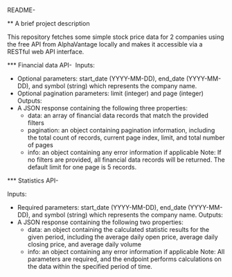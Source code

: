 README-

** A brief project description

This repository fetches some simple stock price data for 2 companies using the free API from AlphaVantage  locally and makes it accessible via a RESTful web API interface.

*** Financial data API- 
Inputs:
* Optional parameters: start_date (YYYY-MM-DD), end_date (YYYY-MM-DD), and symbol (string) which represents the company name.
* Optional pagination parameters: limit (integer) and page (integer)
Outputs:
* A JSON response containing the following three properties:
    * data: an array of financial data records that match the provided filters
    * pagination: an object containing pagination information, including the total count of records, current page index, limit, and total number of pages
    * info: an object containing any error information if applicable
Note: If no filters are provided, all financial data records will be returned. The default limit for one page is 5 records.


*** Statistics API- 

Inputs:
* Required parameters: start_date (YYYY-MM-DD), end_date (YYYY-MM-DD), and symbol (string) which represents the company name. Outputs:
* A JSON response containing the following two properties:
    * data: an object containing the calculated statistic results for the given period, including the average daily open price, average daily closing price, and average daily volume
    * info: an object containing any error information if applicable
Note: All parameters are required, and the endpoint performs calculations on the data within the specified period of time.
